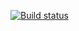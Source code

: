 [![Build status](https://ci.appveyor.com/api/projects/status/c3fq5epjraa5q57w?svg=true)](https://ci.appveyor.com/project/paveldm744/pageobject)